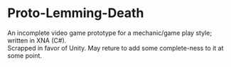 Proto-Lemming-Death
===================

An incomplete video game prototype for a mechanic/game play style; written in XNA (C#).  
Scrapped in favor of Unity.  May reture to add some complete-ness to it at some point.
